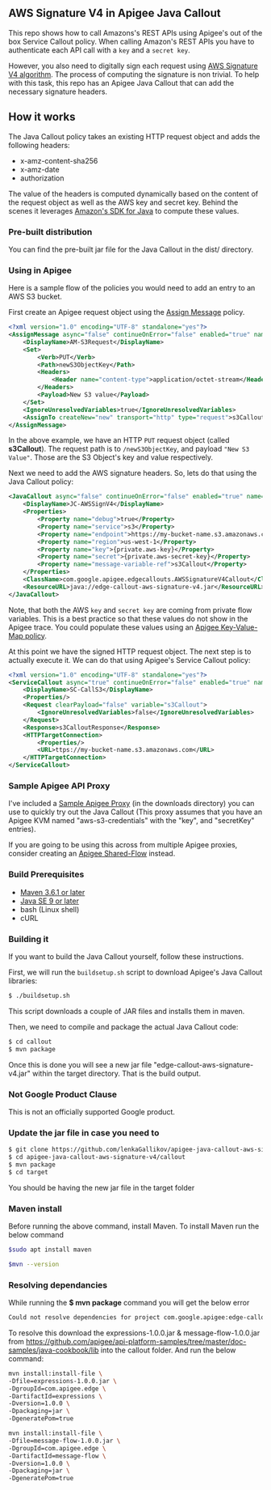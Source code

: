 ## AWS Signature V4 in Apigee Java Callout

This repo shows how to call Amazons's REST APIs using Apigee's out of the box Service Callout policy. 
When calling Amazon's REST APIs you have to authenticate each API call with a `key` and a `secret key`.

However, you also need to digitally sign each request using [AWS Signature V4 algorithm](https://docs.aws.amazon.com/general/latest/gr/signature-version-4.html). The process of computing the
signature is non trivial. To help with this task, this repo has an Apigee Java Callout that can add
the necessary signature headers.


## How it works

The Java Callout policy takes an existing HTTP request object and adds the following headers:

* x-amz-content-sha256
* x-amz-date
* authorization

The value of the headers is computed dynamically based on the content of the request object as well as the
AWS key and secret key. Behind the scenes it leverages [Amazon's SDK for Java](https://aws.amazon.com/sdk-for-java/) 
to compute these values.


### Pre-built distribution

You can find the pre-built jar file for the Java Callout in the dist/ directory.


### Using in Apigee

Here is a sample flow of the policies you would need to add an entry to an AWS S3 bucket.

First create an Apigee request object using the [Assign Message](https://docs.apigee.com/api-platform/reference/policies/assign-message-policy) policy.


```xml
<?xml version="1.0" encoding="UTF-8" standalone="yes"?>
<AssignMessage async="false" continueOnError="false" enabled="true" name="AM-S3Request">
    <DisplayName>AM-S3Request</DisplayName>
    <Set>
        <Verb>PUT</Verb>
        <Path>newS3ObjectKey</Path>
        <Headers>
            <Header name="content-type">application/octet-stream</Header>
        </Headers>
        <Payload>New S3 value</Payload>
    </Set>
    <IgnoreUnresolvedVariables>true</IgnoreUnresolvedVariables>
    <AssignTo createNew="new" transport="http" type="request">s3Callout</AssignTo>
</AssignMessage>
```

In the above example, we have an HTTP `PUT` request object (called **s3Callout**). The request path is to `/newS3ObjectKey`, and payload `"New S3 Value"`.
Those are the S3 Object's key and value respectively. 

Next we need to add the AWS signature headers. So, lets do that using the Java Callout policy:

```xml
<JavaCallout async="false" continueOnError="false" enabled="true" name="JC-AWSSignV4">
    <DisplayName>JC-AWSSignV4</DisplayName>
    <Properties>
        <Property name="debug">true</Property>
        <Property name="service">s3</Property>
        <Property name="endpoint">https://my-bucket-name.s3.amazonaws.com</Property>
        <Property name="region">us-west-1</Property>
        <Property name="key">{private.aws-key}</Property>
        <Property name="secret">{private.aws-secret-key}</Property>
        <Property name="message-variable-ref">s3Callout</Property>
    </Properties>
    <ClassName>com.google.apigee.edgecallouts.AWSSignatureV4Callout</ClassName>
    <ResourceURL>java://edge-callout-aws-signature-v4.jar</ResourceURL>
</JavaCallout>
```

Note, that both the AWS `key` and `secret key` are coming from private flow variables. This is a best practice
so that these values do not show in the Apigee trace. You could populate these values using an [Apigee Key-Value-Map
policy](https://docs.apigee.com/api-platform/reference/policies/key-value-map-operations-policy).

At this point we have the signed HTTP request object. The next step is to actually execute it.
We can do that using Apigee's Service Callout policy:

```xml
<?xml version="1.0" encoding="UTF-8" standalone="yes"?>
<ServiceCallout async="true" continueOnError="false" enabled="true" name="SC-CallS3">
    <DisplayName>SC-CallS3</DisplayName>
    <Properties/>
    <Request clearPayload="false" variable="s3Callout">
        <IgnoreUnresolvedVariables>false</IgnoreUnresolvedVariables>
    </Request>
    <Response>s3CalloutResponse</Response>
    <HTTPTargetConnection>
        <Properties/>
        <URL>ttps://my-bucket-name.s3.amazonaws.com</URL>
    </HTTPTargetConnection>
</ServiceCallout>
```


### Sample Apigee API Proxy

I've included a [Sample Apigee Proxy](https://github.com/micovery/apigee-java-callout-aws-signature-v4/raw/master/downloads/apigee-s3-sample-apiproxy.zip) (in the downloads directory) you can use to quickly try out the Java Callout (This proxy assumes that you have an Apigee KVM named "aws-s3-credentials" with the "key", and "secretKey" entries).

If you are going to be using this across from multiple Apigee proxies, consider creating an [Apigee Shared-Flow](https://docs.apigee.com/api-platform/fundamentals/shared-flows) instead.


### Build Prerequisites


  * [Maven 3.6.1 or later](https://maven.apache.org/download.cgi)
  * [Java SE 9 or later](https://www.oracle.com/technetwork/java/javase/downloads/index.html)
  * bash (Linux shell)
  * cURL
  

### Building it


If you want to build the Java Callout yourself, follow these instructions.

First, we will run the `buildsetup.sh` script to download Apigee's Java Callout libraries:

```bash
$ ./buildsetup.sh
```

This script downloads a couple of JAR files and installs them in maven.

Then, we need to compile and package the actual Java Callout code:

```bash
$ cd callout
$ mvn package
```

Once this is done you will see a new jar file  "edge-callout-aws-signature-v4.jar" within the target directory. 
That is the build output.

### Not Google Product Clause

This is not an officially supported Google product.

### Update the jar file in case you need to

```bash
$ git clone https://github.com/lenkaGallikov/apigee-java-callout-aws-signature-v4 
$ cd apigee-java-callout-aws-signature-v4/callout
$ mvn package
$ cd target
```
You should be having the new jar file in the target folder

### Maven install 

Before running the above command, install Maven.
To install Maven run the below command 
```bash
$sudo apt install maven
```

```bash
$mvn --version
```
### Resolving dependancies

While running the **$ mvn package** command you will get the below error
```bash
Could not resolve dependencies for project com.google.apigee:edge-callout-aws-signature-v4:jar:1.0-SNAPSHOT: The following artifacts could not be resolved: com.apigee.edge:message-flow:jar:1.0.0, com.apigee.edge:expressions:jar:1.0.0: Could not find artifact com.apigee.edge:message-flow:jar:1.0.0 in central (https://repo.maven.apache.org/maven2)
```
To resolve this download the expressions-1.0.0.jar & message-flow-1.0.0.jar from https://github.com/apigee/api-platform-samples/tree/master/doc-samples/java-cookbook/lib into the callout folder. And run the below command:
```bash
mvn install:install-file \
-Dfile=expressions-1.0.0.jar \
-DgroupId=com.apigee.edge \
-DartifactId=expressions \
-Dversion=1.0.0 \
-Dpackaging=jar \
-DgeneratePom=true
```

```bash   
mvn install:install-file \
-Dfile=message-flow-1.0.0.jar \
-DgroupId=com.apigee.edge \
-DartifactId=message-flow \
-Dversion=1.0.0 \
-Dpackaging=jar \
-DgeneratePom=true
```
